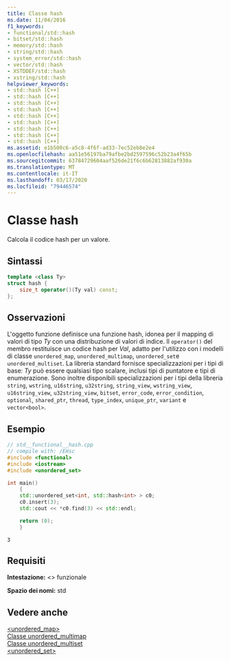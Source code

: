```yaml
---
title: Classe hash
ms.date: 11/04/2016
f1_keywords:
- functional/std::hash
- bitset/std::hash
- memory/std::hash
- string/std::hash
- system_error/std::hash
- vector/std::hash
- XSTDDEF/std::hash
- xstring/std::hash
helpviewer_keywords:
- std::hash [C++]
- std::hash [C++]
- std::hash [C++]
- std::hash [C++]
- std::hash [C++]
- std::hash [C++]
- std::hash [C++]
- std::hash [C++]
- std::hash [C++]
ms.assetid: e1b500c6-a5c8-4f6f-ad33-7ec52eb8e2e4
ms.openlocfilehash: aa51e56197ba79afbe2bd2597596c52b23a4f65b
ms.sourcegitcommit: 63784729604aaf526de21f6c6b62813882af930a
ms.translationtype: MT
ms.contentlocale: it-IT
ms.lasthandoff: 03/17/2020
ms.locfileid: "79446574"
---
```

# <a name="hash-class"></a>Classe hash

Calcola il codice hash per un valore.

## <a name="syntax"></a>Sintassi

```cpp
template <class Ty>
struct hash {
    size_t operator()(Ty val) const;
};
```

## <a name="remarks"></a>Osservazioni

L'oggetto funzione definisce una funzione hash, idonea per il mapping di valori di tipo *Ty* con una distribuzione di valori di indice. Il `operator()` del membro restituisce un codice hash per *Val*, adatto per l'utilizzo con i modelli di classe `unordered_map`, `unordered_multimap`, `unordered_set`e `unordered_multiset`. La libreria standard fornisce specializzazioni per i tipi di base: *Ty* può essere qualsiasi tipo scalare, inclusi tipi di puntatore e tipi di enumerazione. Sono inoltre disponibili specializzazioni per i tipi della libreria `string`, `wstring`, `u16string`, `u32string`, `string_view`, `wstring_view`, `u16string_view`, `u32string_view`, `bitset`, `error_code`, `error_condition`, `optional`, `shared_ptr`, `thread`, `type_index`, `unique_ptr`, `variant` e `vector<bool>`.

## <a name="example"></a>Esempio

```cpp
// std__functional__hash.cpp
// compile with: /EHsc
#include <functional>
#include <iostream>
#include <unordered_set>

int main()
    {
    std::unordered_set<int, std::hash<int> > c0;
    c0.insert(3);
    std::cout << *c0.find(3) << std::endl;

    return (0);
    }
```

```Output
3
```

## <a name="requirements"></a>Requisiti

**Intestazione:** \<> funzionale

**Spazio dei nomi:** std

## <a name="see-also"></a>Vedere anche

[<unordered_map>](../standard-library/unordered-map.md)\
[Classe unordered_multimap](../standard-library/unordered-multimap-class.md)\
[Classe unordered_multiset](../standard-library/unordered-multiset-class.md)\
[<unordered_set>](../standard-library/unordered-set.md)
